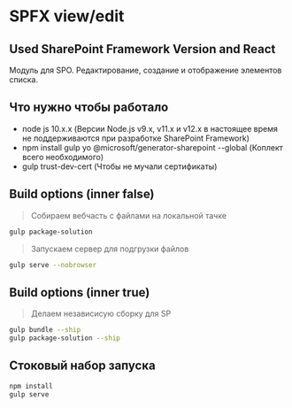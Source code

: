 # SPFX view/edit

## Used SharePoint Framework Version and React

Модуль для SPO. Редактирование, создание и отображение элементов списка.

## Что нужно чтобы работало

- node js 10.x.x (Версии Node.js v9.x, v11.x и v12.x в настоящее время не поддерживаются при разработке SharePoint Framework)
- npm install gulp yo @microsoft/generator-sharepoint --global (Коплект всего необходимого)
- gulp trust-dev-cert (Чтобы не мучали сертификаты)

## Build options (inner false)

>Собираем вебчасть с файлами на локальной тачке
```sh
gulp package-solution 
```
>Запускаем сервер для подгрузки файлов
```sh
gulp serve --nobrowser
```

## Build options (inner true)

>Делаем независисую сборку для SP

```sh
gulp bundle --ship
gulp package-solution --ship
```

## Стоковый набор запуска
```sh
npm install
gulp serve
```
